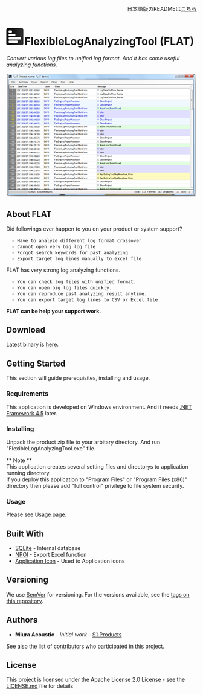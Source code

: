 <p align="right">日本語版のREADMEは<a href="README.ja.md">こちら</a></p>

# <img src ="./images/AppLogo.png" />FlexibleLogAnalyzingTool (FLAT)

*Convert various log files to unified log format. And it has some useful analyzing functions.*

<p align="center"><img src ="./images/FLAT.png" /></p>

## About FLAT

Did followings ever happen to you on your product or system support?
```
  - Have to analyze different log format crossover
  - Cannot open very big log file
  - Forgot search keywords for past analyzing
  - Export target log lines manually to excel file
```

FLAT has very strong log analyzing functions.  
```
  - You can check log files with unified format.  
  - You can open big log files quickly.  
  - You can reproduce past analyzing result anytime.  
  - You can export target log lines to CSV or Excel file.
```

**FLAT can be help your support work.**

## Download

Latest binary is [here](releases/latest).

## Getting Started

This section will guide prerequisites, installing and usage.

### Requirements

This application is developed on Windows environment. And it needs [.NET Framework 4.5](https://www.microsoft.com/download/details.aspx?id=30653) later.

### Installing

Unpack the product zip file to your arbitary directory. And run "FlexibleLogAnalyzingTool.exe" file.

** Note **  
This application creates several setting files and directorys to application running directory.  
If you deploy this application to "Program Files" or "Program Files (x86)" directory then please add "full control" privilege to file system security.

### Usage

Please see [Usage page](../../wiki/Usage).

## Built With

* [SQLite](https://www.sqlite.org/) - Internal database
* [NPOI](https://npoi.codeplex.com/) - Export Excel function
* [Application Icon](http://gentleface.com/free_icon_set.html) - Used to Application icons

## Versioning

We use [SemVer](http://semver.org/) for versioning. For the versions available, see the [tags on this repository](https://github.com/your/project/tags). 

## Authors

* **Miura Acoustic** - *Initial work* - [S1 Products](https://github.com/PurpleBooth)

See also the list of [contributors](https://github.com/your/project/contributors) who participated in this project.

## License

This project is licensed under the Apache License 2.0 License - see the [LICENSE.md](LICENSE.md) file for details
